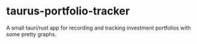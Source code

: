 # taurus-portfolio-tracker
A small tauri/rust app for recording and tracking investment portfolios with some pretty graphs.
